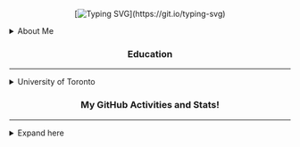 <!-- 👋👋 stalkers, if you're reading this, you are probably on the source code of my profile's README :) -->
<!-- HEADER -->
<div align="center">

[![Typing SVG](https://readme-typing-svg.demolab.com/?center=true&vCenter=true&lines=Hello!;I'm+Eric+Miao;Welcome+to+my+GitHub+profile!)](https://git.io/typing-svg)
</div>

<!-- ABOUT ME section -->
<details>
<summary>About Me</summary>
Hey, my name is Eric Miao. I currently study at the University of Toronto, specializing in Machine Intelligence.
</details>

<!-- Subsections of my profile -->
<h3 align="center">Education</h3>

------

<details>
<summary>University of Toronto</summary>
<img src="https://engsci.utoronto.ca/wp-content/uploads/2023/02/EngSci_Signature_655.svg" alt="University of Toronto Division of Engineering Science" style="width:60%" />
<!--h3 align="center">:school: University of Toronto</h3>
<h4 align="center">:mortar_board: Engineering Science</h4-->
<h4>:mag: Specialization in Machine Intelligence</h4>
</details>

<!-- section break -->

<h3 align="center">My GitHub Activities and Stats!</h3>

------

<details>
<summary>Expand here</summary>
<div align="center" valign="center">
<img src="https://github-readme-stats.vercel.app/api?username=MiaoE&hide=stars&show_icons=true&theme=algolia" /><img src="https://github-readme-stats.vercel.app/api/top-langs?username=MiaoE&layout=donut&size_weight=0.5&count_weight=0.5&theme=algolia&langs_count=6&hide=stata" />
</div>

[![GitHub Streak](https://streak-stats.demolab.com?user=MiaoE&theme=algolia)](https://git.io/streak-stats)
</details>